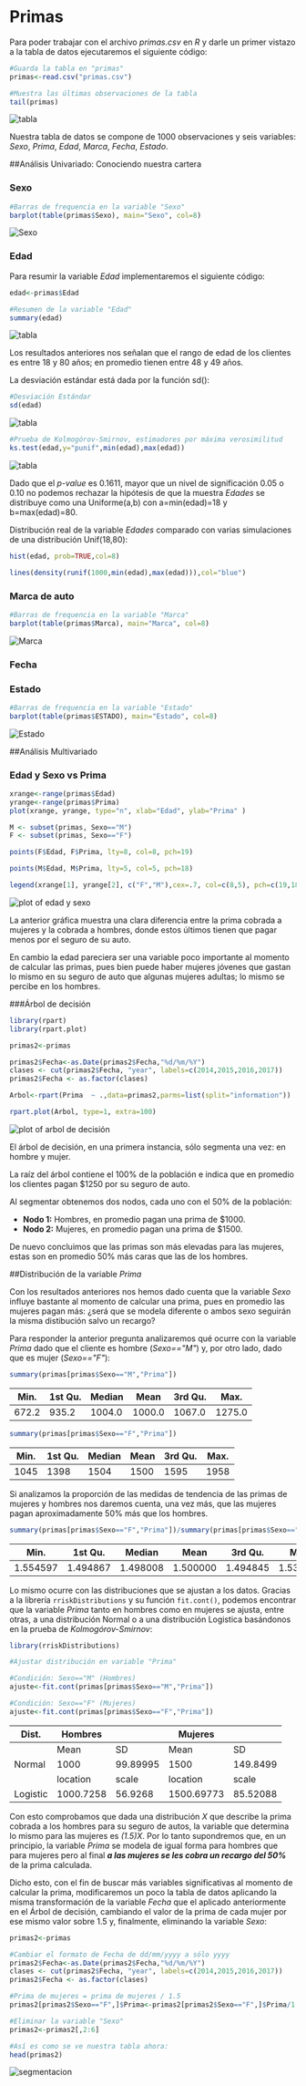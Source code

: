 # Primas

Para poder trabajar con el archivo *primas.csv* en *R* y darle un primer vistazo a la tabla de datos ejecutaremos el siguiente código:
```R
#Guarda la tabla en "primas"
primas<-read.csv("primas.csv")

#Muestra las últimas observaciones de la tabla
tail(primas)
```
![tabla](images/primas.png)

Nuestra tabla de datos se compone de 1000 observaciones y seis variables: *Sexo*, *Prima*, *Edad*, *Marca*, *Fecha*, *Estado*.


##Análisis Univariado: Conociendo nuestra cartera

### Sexo
```R
#Barras de frequencia en la variable "Sexo"
barplot(table(primas$Sexo), main="Sexo", col=8)
```
![Sexo](images/sexo.png)

### Edad
Para resumir la variable *Edad* implementaremos el siguiente código:
```R
edad<-primas$Edad

#Resumen de la variable "Edad"
summary(edad)
```
![tabla](images/edad.png)

Los resultados anteriores nos señalan que el rango de edad de los clientes es entre 18 y 80 años; en promedio tienen entre 48 y 49 años.

La desviación estándar está dada por la función sd():
```R
#Desviación Estándar
sd(edad)
```
![tabla](images/edadsd.png)

```R
#Prueba de Kolmogórov-Smirnov, estimadores por máxima verosimilitud
ks.test(edad,y="punif",min(edad),max(edad))
```
![tabla](images/edadks.png)

Dado que el *p-value* es 0.1611, mayor que un nivel de significación 0.05 o 0.10 no podemos rechazar la hipótesis de que la muestra *Edades* se distribuye como una Uniforme(a,b) con a=min(edad)=18 y b=max(edad)=80.

Distribución real de la variable *Edades* comparado con varias simulaciones de una distribución Unif(18,80): 
```R
hist(edad, prob=TRUE,col=8)

lines(density(runif(1000,min(edad),max(edad))),col="blue")
```

### Marca de auto

```R
#Barras de frequencia en la variable "Marca"
barplot(table(primas$Marca), main="Marca", col=8)
```
![Marca](images/marca.png)

### Fecha

### Estado
```R
#Barras de frequencia en la variable "Estado"
barplot(table(primas$ESTADO), main="Estado", col=8)
```
![Estado](images/estado.png)


##Análisis Multivariado

### Edad y Sexo vs Prima

```R
xrange<-range(primas$Edad)
yrange<-range(primas$Prima)
plot(xrange, yrange, type="n", xlab="Edad", ylab="Prima" ) 

M <- subset(primas, Sexo=="M")
F <- subset(primas, Sexo=="F")

points(F$Edad, F$Prima, lty=8, col=8, pch=19)

points(M$Edad, M$Prima, lty=5, col=5, pch=18)

legend(xrange[1], yrange[2], c("F","M"),cex=.7, col=c(8,5), pch=c(19,18), lty=c(8,5), title="Sexo")
```
![plot of edad y sexo](images/edadsexo.png) 

La anterior gráfica muestra una clara diferencia entre la prima cobrada a mujeres y la cobrada a hombres, donde estos últimos tienen que pagar menos por el seguro de su auto. 

En cambio la edad pareciera ser una variable poco importante al momento de calcular las primas, pues bien puede haber mujeres jóvenes que gastan lo mismo en su seguro de auto que algunas mujeres adultas; lo mismo se percibe en los hombres.


###Árbol de decisión

```R
library(rpart)
library(rpart.plot)

primas2<-primas

primas2$Fecha<-as.Date(primas2$Fecha,"%d/%m/%Y")
clases <- cut(primas2$Fecha, "year", labels=c(2014,2015,2016,2017))
primas2$Fecha <- as.factor(clases)

Arbol<-rpart(Prima  ~ .,data=primas2,parms=list(split="information"))

rpart.plot(Arbol, type=1, extra=100)
```
![plot of arbol de decisión](images/arbol1.png)

El árbol de decisión, en una primera instancia, sólo segmenta una vez: en hombre y mujer.

La raíz del árbol contiene el 100% de la población e indica que en promedio los clientes pagan $1250 por su seguro de auto.

Al segmentar obtenemos dos nodos, cada uno con el 50% de la población:
* **Nodo 1:** Hombres, en promedio pagan una prima de $1000.
* **Nodo 2:** Mujeres, en promedio pagan una prima de $1500.

De nuevo concluimos que las primas son más elevadas para las mujeres, estas son en promedio 50% más caras que las de los hombres.



##Distribución de la variable *Prima*

Con los resultados anteriores nos hemos dado cuenta que la variable *Sexo* influye bastante al momento de calcular una prima, pues en promedio las mujeres pagan más: ¿será que se modela diferente o ambos sexo seguirán la misma distibución salvo un recargo?

Para responder la anterior pregunta analizaremos qué ocurre con la variable *Prima* dado que el cliente es hombre (*Sexo=="M"*) y, por otro lado, dado que es mujer (*Sexo=="F"*):

```R
summary(primas[primas$Sexo=="M","Prima"])
``` 
Min.  | 1st Qu.| Median |  Mean | 3rd Qu. |  Max. 
------|--------|--------|--------|--------|-------
672.2 | 935.2  | 1004.0 | 1000.0 | 1067.0 | 1275.0 


```R
summary(primas[primas$Sexo=="F","Prima"])
```
Min. | 1st Qu.| Median | Mean | 3rd Qu.| Max. 
-----|--------|--------|------|--------|-------
1045 | 1398   | 1504   | 1500 | 1595   | 1958 



Si analizamos la proporción de las medidas de tendencia de las primas de mujeres y hombres nos daremos cuenta, una vez más, que las mujeres pagan aproximadamente 50% más que los hombres.

```R
summary(primas[primas$Sexo=="F","Prima"])/summary(primas[primas$Sexo=="M","Prima"])
```
  Min.  | 1st Qu.| Median | Mean   | 3rd Qu.|   Max.
--------|--------|--------|--------|--------|-------
1.554597|1.494867|1.498008|1.500000|1.494845|1.535686 



Lo mismo ocurre con las distribuciones que se ajustan a los datos. Gracias a la librería `rriskDistributions` y su función `fit.cont()`, podemos encontrar que la variable *Prima* tanto en hombres como en mujeres se ajusta, entre otras, a una distribución Normal o a una distribución Logistica basándonos en la prueba de *Kolmogórov-Smirnov*:

```R
library(rriskDistributions)

#Ajustar distribución en variable "Prima"

#Condición: Sexo=="M" (Hombres)
ajuste<-fit.cont(primas[primas$Sexo=="M","Prima"])

#Condición: Sexo=="F" (Mujeres)
ajuste<-fit.cont(primas[primas$Sexo=="F","Prima"])
```


Dist.   | Hombres|        | Mujeres  |       |
--------|--------|--------|----------|--------
        |Mean    | SD     | Mean     | SD
Normal  |1000    |99.89995|1500      |149.8499 
        |location|  scale |location  |scale
Logistic|1000.7258|56.9268|1500.69773|85.52088

Con esto comprobamos que dada una distribución *X* que describe la prima cobrada a los hombres para su seguro de autos, la variable que determina lo mismo para las mujeres es *(1.5)X*. Por lo tanto supondremos que, en un principio, la variable *Prima* se modela de igual forma para hombres que para mujeres pero al final ***a las mujeres se les cobra un recargo del 50%*** de la prima calculada.

Dicho esto, con el fin de buscar más variables significativas al momento de calcular la prima, modificaremos un poco la tabla de datos aplicando la misma transformación de la variable *Fecha* que el aplicado anteriormente en el Árbol de decisión, cambiando el valor de la prima de cada mujer por ese mismo valor sobre 1.5 y, finalmente, eliminando la variable *Sexo*:

```R
primas2<-primas

#Cambiar el formato de Fecha de dd/mm/yyyy a sólo yyyy
primas2$Fecha<-as.Date(primas2$Fecha,"%d/%m/%Y")
clases <- cut(primas2$Fecha, "year", labels=c(2014,2015,2016,2017))
primas2$Fecha <- as.factor(clases)

#Prima de mujeres = prima de mujeres / 1.5
primas2[primas2$Sexo=="F",]$Prima<-primas2[primas2$Sexo=="F",]$Prima/1.5

#Eliminar la variable "Sexo"
primas2<-primas2[,2:6]

#Así es como se ve nuestra tabla ahora:
head(primas2)
```
![segmentacion](images/primas2.png)

